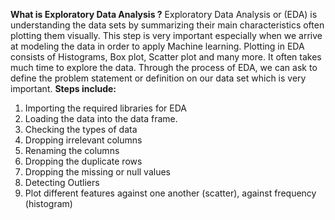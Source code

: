 **What is Exploratory Data Analysis ?**
Exploratory Data Analysis or (EDA) is understanding the data sets by summarizing their main characteristics often plotting them visually. 
This step is very important especially when we arrive at modeling the data in order to apply Machine learning. 
Plotting in EDA consists of Histograms, Box plot, Scatter plot and many more. It often takes much time to explore the data. 
Through the process of EDA, we can ask to define the problem statement or definition on our data set which is very important.
**Steps include:**
1. Importing the required libraries for EDA
2. Loading the data into the data frame.
3. Checking the types of data
4. Dropping irrelevant columns
5. Renaming the columns
6. Dropping the duplicate rows
7. Dropping the missing or null values
8. Detecting Outliers
9. Plot different features against one another (scatter), against frequency (histogram)
